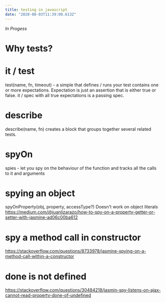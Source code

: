 ```yaml
---
title: testing in javascript
date: "2020-08-03T11:39:08.613Z"
---
```


*In Progess*


# Why tests? 

# it / test
test(name, fn, timeout) - a simple that defines / runs your test
contains one or more expectations.
Expectation is just an assertion that is either true or false.
it / spec with all true expectations is a passing spec.

# describe
describe(name, fn) creates a block that groups together several related tests.

# spyOn
spies - let you spy on the behaviour of the function and tracks all the calls to it and arguments

# spying an object
spyOnProperty(obj, property, accessType?)
Doesn't work on object literals https://medium.com/@juanlizarazo/how-to-spy-on-a-property-getter-or-setter-with-jasmine-ad06c00ba612

# spy a method call in constructor
https://stackoverflow.com/questions/8733978/jasmine-spying-on-a-method-call-within-a-constructor

# done is not defined
https://stackoverflow.com/questions/30484218/jasmin-spy-listens-on-ajax-cannot-read-property-done-of-undefined